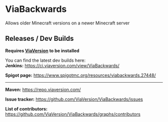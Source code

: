 # ViaBackwards

Allows older Minecraft versions on a newer Minecraft server


Releases / Dev Builds
-
**Requires [ViaVersion](https://www.spigotmc.org/resources/viaversion.19254/) to be installed**
   
You can find the latest dev builds here:\
**Jenkins:** https://ci.viaversion.com/view/ViaBackwards/

**Spigot page:** https://www.spigotmc.org/resources/viabackwards.27448/

---

**Maven:** https://repo.viaversion.com/

**Issue tracker:** https://github.com/ViaVersion/ViaBackwards/issues

**List of contributors:** https://github.com/ViaVersion/ViaBackwards/graphs/contributors